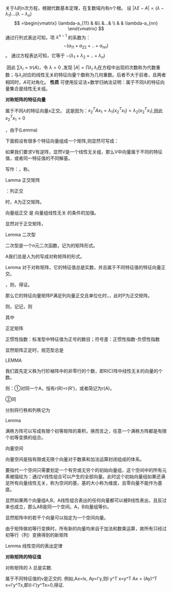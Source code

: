
关于λ的n次方程，根据代数基本定理，在复数域内有n个根。
设 $|\lambda E-A|=(\lambda-\lambda_{1})...(\lambda-\lambda_{n})$
$$
=\begin{vmatrix} 
\lambda-a_{11} & &\\
&...& \\
& & \lambda-a_{nn} 
\end{vmatrix}
$$
通过​行列式表达可知，项 $\lambda^{n-1}$ 的系数为：$$-(a_{11}+a_{22}+..+a_{nn})$$。
通过方程表达可知，它等于 $-(\lambda_{1}+\lambda_{2}+..+\lambda_{n})$

​
因此 $\sum \lambda_{i}=tr(A)$，令 $\lambda=0$ ,发现 $|A|=\prod \lambda_i$
$λ_i$在方程中出现的次数称为代数重数；与$\lambda_i$对应的线性无关的特征向量个数称为几何重数。后者不大于前者，且两者相同时，$A$可对角化。
**性质**
可使用反证法+数学归纳法证明：属于不同$\lambda$的特征向量集合是线性无关组。




**对称矩阵的特征向量**

属于不同$\lambda$的特征向量$x$正交。
这是因为：$x_2^TAx_1=\lambda_1(x_2^Tx_1)=\lambda_2(x_2^Tx_1)$,因此$x_2^Tx_1=0$


，由于(Lemma)

下面假设有很多个特征向量组成一个矩阵,则显然可写成：

如果我们要求V有逆阵，显然V是一个线性无关组，那么V中向量属于不同的特征值，或者同一特征值的不同解基。

写作：，称。

Lamma 正交矩阵

：列正交

时，A为正交矩阵。

向量组正交 是 向量组线性无关 的条件的加强。

显然对于正交矩阵，

Lemma 二次型

二次型是一个n元二次函数，记为的矩阵形式。

A我们总是人为的写成对称矩阵的形式。

Lemma 对于对称矩阵，它的特征值总是实数，并且属于不同特征值的特征向量正交。

，则，得证。

那么它的特征向量矩阵P满足列向量正交且单位化时，，此时P为正交矩阵。

则，记记，则



其中

正定矩阵

正惯性指数：标准型中特征值为正号的数目；符号差：正惯性指数-负惯性指数

显然矩阵正定时，规范型总是

LEMMA

我们首先定义秩为行阶梯阵中的非零行的个数，即R(C)阵中线性无关的向量的个数。

则：①对同一个A，恒有r(R)=r(R')，或者简记为r(A)。

②同

分别将行秩和列秩记为

Lemma

满秩方阵可以写成有限个初等矩阵的乘积，换而言之，任意一个满秩方阵都是有限个初等变换的组合。

向量空间

向量空间是指有限或无限个向量对于数乘和加法运算封闭组成的体系。

要指代一个空间只需要划定一个有穷或无穷个的初始向量组，这个空间中的所有元素被描绘为：通过V线性组合可以产生的全部向量。此时这个初始向量组如果还满足所有向量线性无关，称为空间的基，基的大小称为维度，且零向量不能作为基底。

显然如果两个向量组A,B，A线性组合表出的任何向量都可以被B线性表出，且反过来也成立，那么AB是同一个空间。A，B向量组等价。

显然矩阵中的若干个向量可以指定为一个空间向量。

由于矩阵做初等行变换时，所有新的向量均来自于加法和数乘运算，故所有只经过初等行（列）变换得到的新矩阵

Lemma 线性空间的表出定律





​**对称矩阵的特征值**


对称矩阵的 $\lambda$ 总是实数.

属于不同特征值的v是正交的.
例如,Ax=lx, Ay=l'y,则l y^T x=y^T Ax  = (Ay)^T x=l'y^Tx,即(l-l')y^Tx=0,得证.
